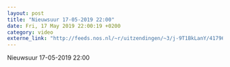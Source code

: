 ```yaml
---
layout: post
title: "Nieuwsuur 17-05-2019 22:00"
date: Fri, 17 May 2019 22:00:19 +0200
category: video
externe_link: "http://feeds.nos.nl/~r/uitzendingen/~3/j-9T1BkLanY/41796"
---
```


Nieuwsuur 17-05-2019 22:00<img src="http://feeds.feedburner.com/~r/uitzendingen/~4/j-9T1BkLanY" height="1" width="1" alt=""/>
